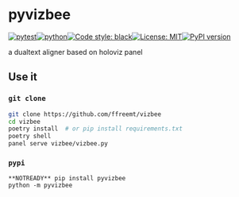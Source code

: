 # pyvizbee
[![pytest](https://github.com/ffreemt/vizbee/actions/workflows/routine-tests.yml/badge.svg)](https://github.com/ffreemt/vizbee/actions)[![python](https://img.shields.io/static/v1?label=python+&message=3.8%2B&color=blue)](https://www.python.org/downloads/)[![Code style: black](https://img.shields.io/badge/code%20style-black-000000.svg)](https://github.com/psf/black)[![License: MIT](https://img.shields.io/badge/License-MIT-yellow.svg)](https://opensource.org/licenses/MIT)[![PyPI version](https://badge.fury.io/py/pyvizbee.svg)](https://badge.fury.io/py/pyvizbee)

a dualtext aligner based on holoviz panel

## Use it
### `git clone`
```bash
git clone https://github.com/ffreemt/vizbee
cd vizbee
poetry install  # or pip install requirements.txt
poetry shell
panel serve vizbee/vizbee.py
```

### `pypi`
```shell
**NOTREADY** pip install pyvizbee
python -m pyvizbee

```
